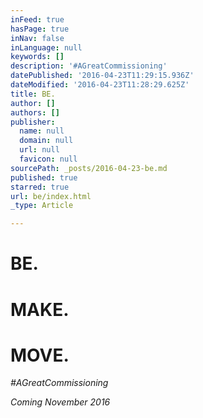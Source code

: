 ```yaml
---
inFeed: true
hasPage: true
inNav: false
inLanguage: null
keywords: []
description: '#AGreatCommissioning'
datePublished: '2016-04-23T11:29:15.936Z'
dateModified: '2016-04-23T11:28:29.625Z'
title: BE.
author: []
authors: []
publisher:
  name: null
  domain: null
  url: null
  favicon: null
sourcePath: _posts/2016-04-23-be.md
published: true
starred: true
url: be/index.html
_type: Article

---
```

# BE.

# MAKE.

# MOVE.

_\#AGreatCommissioning_

_Coming November 2016_